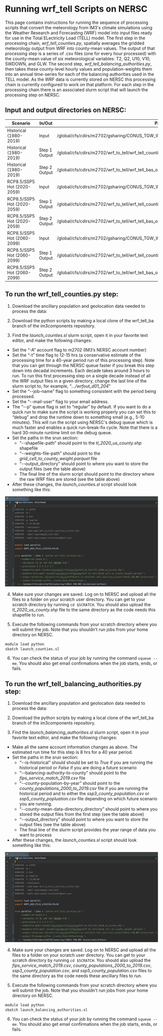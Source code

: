 # Running wrf_tell Scripts on NERSC
>
This page contains instructions for running the sequence of processing scripts that convert the meteorology from IM3's climate simulations using the Weather Research and Forecasting (WRF) model into input files ready for use in the Total ELectricity Load (TELL) model. The first step in the processing chain, *wrf_tell_counties.py*, spatially averages the gridded meteorology output from WRF into county-mean values. The output of that processing step is a series of .csv files (one for every hour processed) with the county-mean value of six meteorological variables: T2, Q2, U10, V10, SWDOWN, and GLW. The second step, *wrf_tell_balancing_authorities.py*, then takes these county-level hourly values and population-weights them into an annual time-series for each of the balancing authorities used in the TELL model. As the WRF data is currently stored on NERSC this processing chain is currently configured to work on that platform. For each step in the processing chain there is an associated slurm script that will launch the processing step on NERSC.
>
## Input and output directories on NERSC:

| Scenario | In/Out | Path |
| ------------- | ------------- | ------------- |
| Historical (1980-2019) | Input | /global/cfs/cdirs/m2702/gsharing/CONUS_TGW_WRF_Historical/ |
| Historical (1980-2019) | Step 1 Output | /global/cfs/cdirs/m2702/wrf_to_tell/wrf_tell_counties_output/CONUS_TGW_WRF_Historical/ |
| Historical (1980-2019) | Step 2 Output | /global/cfs/cdirs/m2702/wrf_to_tell/wrf_tell_bas_output/CONUS_TGW_WRF_Historical/ |
| RCP8.5/SSP5 Hot (2020-2059) | Input | /global/cfs/cdirs/m2702/gsharing/CONUS_TGW_WRF_SSP585_HOT_NEAR/ |
| RCP8.5/SSP5 Hot (2020-2059) | Step 1 Output | /global/cfs/cdirs/m2702/wrf_to_tell/wrf_tell_counties_output/CONUS_TGW_WRF_SSP585_HOT_NEAR/ |
| RCP8.5/SSP5 Hot (2020-2059) | Step 2 Output | /global/cfs/cdirs/m2702/wrf_to_tell/wrf_tell_bas_output/CONUS_TGW_WRF_SSP585_HOT_NEAR/ |
| RCP8.5/SSP5 Hot (2060-2099) | Input | /global/cfs/cdirs/m2702/gsharing/CONUS_TGW_WRF_SSP585_HOT_FAR/ |
| RCP8.5/SSP5 Hot (2060-2099) | Step 1 Output | /global/cfs/cdirs/m2702/wrf_to_tell/wrf_tell_counties_output/CONUS_TGW_WRF_SSP585_HOT_FAR/ |
| RCP8.5/SSP5 Hot (2060-2099) | Step 2 Output | /global/cfs/cdirs/m2702/wrf_to_tell/wrf_tell_bas_output/CONUS_TGW_WRF_SSP585_HOT_FAR/ |

## To run the wrf_tell_counties.py step:
1. Download the ancillary population and geolocation data needed to process the data: 

2. Download the python scripts by making a local clone of the wrf_tell_ba branch of the im3components repository.

3. Find the *launch_counties.sl* slurm script, open it in your favorite text editor, and make the following changes:
  * Set the “-A” account flag to m2702 (IM3’s NERSC account number)
  * Set the “-t” time flag to 12-15 hrs (a conservative estimate of the processing time for a 40-year period run of this processing step). Note that you can get through the NERSC queue faster if you break this step down into decadal increments. Each decade takes around 3 hours to run. To run this first processing step on a single decade instead of all the WRF output files in a given directory, change the last line of the slurm script to, for example, “*…/wrfout_d01_204*”
  * Set the “--job-name” flag to something consistent with the period being processed.
  * Set the “--mail-user” flag to your email address.
  * The “--p” queue flag is set to “regular” by default. If you want to do a quick run to make sure the script is working properly you can set this to “debug” and drop the runtime down to something small (e.g., 5-10 minutes). This will run the script using NERSC's debug queue which is much faster and enables a quick run-break-fix cycle. Note that there is a hard 30-minute runtime limit on the debug queue.
  * Set the paths in the srun section:
    * “--shapefile-path” should point to the *tl_2020_us_county.shp* shapefile
    * “--weights-file-path” should point to the *grid_cell_to_county_weight.parquet* file
    * “--output_directory” should point to where you want to store the output files (see the table above)
    * The final line of the slurm script should point to the directory where the raw WRF files are stored (see the table above)
  * After these changes, the *launch_counties.sl* script should look something like this:

![Lauch Counties](images/launch_counties_completed.png)

4. Make sure your changes are saved. Log on to NERSC and upload all the files to a folder on your scratch user directory. You can get to your scratch directory by running ```cd $SCRATCH```. You should also upload the *tl_2020_us_county.shp* file to the same directory as the code needs this shapefile to run.

5. Execute the following commands from your scratch directory where you will submit the job. Note that you shouldn’t run jobs from your home directory on NERSC.
```
module load python
sbatch launch_counties.sl
```

6. You can check the status of your job by running the command ```squeue --me```. You should also get email confirmations when the job starts, ends, or fails.

## To run the wrf_tell_balancing_authorities.py step:
1. Download the ancillary population and geolocation data needed to process the data: 

2. Download the python scripts by making a local clone of the wrf_tell_ba branch of the im3components repository.

3. Find the *launch_balancing_authorities.sl* slurm script, open it in your favorite text editor, and make the following changes:
  * Make all the same account information changes as above. The estimated run time for this step is 8 hrs for a 40 year period.
  * Set the paths in the srun section:
    * “--is-historical” should should be set to *True* if you are running the historical period or *False* if you are doing a future scenario
    * “--balancing-authority-to-county” should point to the *fips_service_match_2019.csv* file
    * “--county-population-by-year” should point to the *county_populations_2000_to_2019.csv* file if you are running the historical period and to either the *ssp3_county_population.csv* or *ssp5_county_popluation.csv* file depending on which future scenario you are running.
    * “--county-mean-data-directory_directory” should point to where you stored the output files from the first step (see the table above)
    * “--output_directory” should point to where you want to store the output files (see the table above)
    * The final line of the slurm script provides the year range of data you want to process
  * After these changes, the *launch_counties.sl* script should look something like this:

![Lauch Counties](images/launch_counties_completed.png)

4. Make sure your changes are saved. Log on to NERSC and upload all the files to a folder on your scratch user directory. You can get to your scratch directory by running ```cd $SCRATCH```. You should also upload the *fips_service_match_2019.csv*, *county_populations_2000_to_2019.csv*, *ssp3_county_population.csv*, and *ssp5_county_population.csv* files to the same directory as the code needs these ancillary files to run.

5. Execute the following commands from your scratch directory where you will submit the job. Note that you shouldn’t run jobs from your home directory on NERSC.
```
module load python
sbatch launch_balancing_authorities.sl
```

6. You can check the status of your job by running the command ```squeue --me```. You should also get email confirmations when the job starts, ends, or fails.